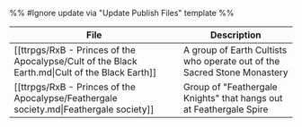 %% #Ignore update via "Update Publish Files" template %% 

| File                                                                                           | Description                                                             |
| ---------------------------------------------------------------------------------------------- | ----------------------------------------------------------------------- |
| [[ttrpgs/RxB - Princes of the Apocalypse/Cult of the Black Earth.md\|Cult of the Black Earth]] | A group of Earth Cultists who operate out of the Sacred Stone Monastery |
| [[ttrpgs/RxB - Princes of the Apocalypse/Feathergale society.md\|Feathergale society]]         | Group of "Feathergale Knights" that hangs out at Feathergale Spire      |
